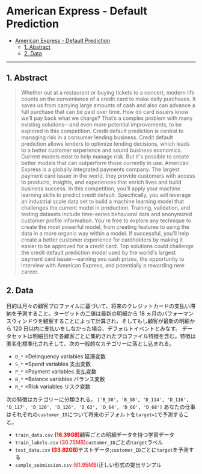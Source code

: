 # American Express - Default Prediction

- [American Express - Default Prediction](#american-express---default-prediction)
  - [1. Abstract](#1-abstract)
  - [2. Data](#2-data)

---

## 1. Abstract

> Whether out at a restaurant or buying tickets to a concert, modern life counts on the convenience of a credit card to make daily purchases. It saves us from carrying large amounts of cash and also can advance a full purchase that can be paid over time. How do card issuers know we’ll pay back what we charge? That’s a complex problem with many existing solutions—and even more potential improvements, to be explored in this competition.
> Credit default prediction is central to managing risk in a consumer lending business. Credit default prediction allows lenders to optimize lending decisions, which leads to a better customer experience and sound business economics. Current models exist to help manage risk. But it's possible to create better models that can outperform those currently in use.
> American Express is a globally integrated payments company. The largest payment card issuer in the world, they provide customers with access to products, insights, and experiences that enrich lives and build business success.
> In this competition, you’ll apply your machine learning skills to predict credit default. Specifically, you will leverage an industrial scale data set to build a machine learning model that challenges the current model in production. Training, validation, and testing datasets include time-series behavioral data and anonymized customer profile information. You're free to explore any technique to create the most powerful model, from creating features to using the data in a more organic way within a model.
> If successful, you'll help create a better customer experience for cardholders by making it easier to be approved for a credit card. Top solutions could challenge the credit default prediction model used by the world's largest payment card issuer—earning you cash prizes, the opportunity to interview with American Express, and potentially a rewarding new career.

## 2. Data

目的は月々の顧客プロファイルに基づいて、将来のクレジットカードの支払い滞納を予測すること。ターゲットの二値は最新の明細から 18 ヵ月のパフォーマンスウィンドウを観察することによって計算され、そしてもし顧客が最新の明細から 120 日以内に支払いをしなかった場合、デフォルトイベントとみなす。
データセットは明細日付で各顧客ごとに集約されたプロファイル特徴を含む。特徴は匿名化標準化されそして、次の一般的なカテゴリーに落とし込まれる。

-   `D_*` =Delinquency variables 延滞変数
-   `S_*` =Spend variables 支出変数
-   `P_*` =Payment variables 支払変数
-   `B_*` =Balance variables バランス変数
-   `R_*` =Risk variables リスク変数

次の特徴はカテゴリーに分類される。
`['B_30', 'B_38', 'D_114', 'D_116', 'D_117', 'D_120', 'D_126', 'D_63', 'D_64', 'D_66', 'D_68']`
あなたの仕事はそれぞれの`customer_ID`について将来のデフォルトを`target=1`で予測すること。

-   `train_data.csv` <font color="red"><b>(16.39GB)</b></font>顧客ごとの明細データを持つ学習データ
-   `train_labels.csv` <font color="red">(30.75MB)</font>`customer_ID`ごとの`target`ラベル
-   `test_data.csv` <font color="red"><b>(33.82GB)</b></font>テストデータ;`customer_ID`ごとに`target`を予測する
-   `sample_submission.csv` <font color="red">(61.95MB)</font>正しい形式の提出サンプル
